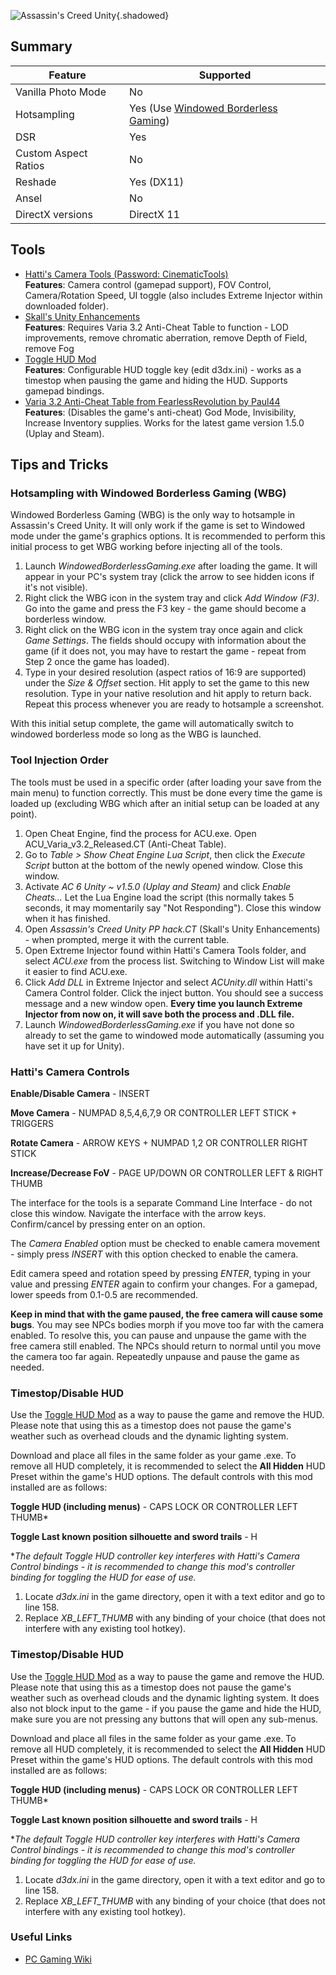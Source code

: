 ![Assassin's Creed Unity](Images\acunity_header.png "Shot by TeoTave"){.shadowed}



## Summary

Feature | Supported
--|--
Vanilla Photo Mode | No
Hotsampling | Yes (Use [Windowed Borderless Gaming](http://westechsolutions.net/sites/WindowedBorderlessGaming/download))
DSR | Yes
Custom Aspect Ratios | No
Reshade | Yes (DX11)
Ansel | No
DirectX versions | DirectX 11
 
## Tools

* [Hatti's Camera Tools (Password: CinematicTools)](https://www.mediafire.com/file/e74f8n4f0p59fe3/AC-f043a6.rar/file)  
__Features__: Camera control (gamepad support), FOV Control, Camera/Rotation Speed, UI toggle (also includes Extreme Injector within downloaded folder).
* [Skall's Unity Enhancements](../CheatTables/acunity_pphack_skall.CT)  
__Features__:  Requires Varia 3.2 Anti-Cheat Table to function - LOD improvements, remove chromatic aberration, remove Depth of Field, remove Fog
* [Toggle HUD Mod](https://www.nexusmods.com/assassinscreedunity/mods/2)  
__Features__: Configurable HUD toggle key (edit d3dx.ini) - works as a timestop when pausing the game and hiding the HUD. Supports gamepad bindings.
* [Varia 3.2 Anti-Cheat Table from FearlessRevolution by Paul44](https://fearlessrevolution.com/download/file.php?id=25921)  
__Features__: (Disables the game's anti-cheat) God Mode, Invisibility, Increase Inventory supplies. Works for the latest game version 1.5.0 (Uplay and Steam).


## Tips and Tricks

### Hotsampling with Windowed Borderless Gaming (WBG)

Windowed Borderless Gaming (WBG) is the only way to hotsample in Assassin's Creed Unity. It will only work if the game is set to Windowed mode under the game's graphics options. It is recommended to perform this initial process to get WBG working before injecting all of the tools.

1. Launch _WindowedBorderlessGaming.exe_ after loading the game. It will appear in your PC's system tray (click the arrow to see hidden icons if it's not visible). 
2. Right click the WBG icon in the system tray and click  _Add Window (F3)_. Go into the game and press the F3 key - the game should become a borderless window.
3. Right click on the WBG icon in the system tray once again and click _Game Settings_. The fields should occupy with information about the game (if it does not, you may have to restart the game - repeat from Step 2 once the game has loaded).
4. Type in your desired resolution (aspect ratios of 16:9 are supported) under the _Size & Offset_ section. Hit apply to set the game to this new resolution. Type in your native resolution and hit apply to return back. Repeat this process whenever you are ready to hotsample a screenshot. 

With this initial setup complete, the game will automatically switch to windowed borderless mode so long as the WBG is launched.

### Tool Injection Order

The tools must be used in a specific order (after loading your save from the main menu) to function correctly. This must be done every time the game is loaded up (excluding WBG which after an initial setup can be loaded at any point).


1. Open Cheat Engine, find the process for ACU.exe. Open ACU_Varia_v3.2_Released.CT (Anti-Cheat Table).
2. Go to _Table > Show Cheat Engine Lua Script_, then click the _Execute Script_ button at the bottom of the newly opened window. Close this window.
3. Activate _AC 6 Unity ~ v1.5.0 (Uplay and Steam)_ and click _Enable Cheats..._ Let the Lua Engine load the script (this normally takes 5 seconds, it may momentarily say "Not Responding"). Close this window when it has finished.
4. Open _Assassin's Creed Unity PP hack.CT_ (Skall's Unity Enhancements) - when prompted, merge it with the current table.
5. Open Extreme Injector found within Hatti's Camera Tools folder, and select _ACU.exe_ from the process list. Switching to Window List will make it easier to find ACU.exe.
6. Click _Add DLL_ in Extreme Injector and select _ACUnity.dll_ within Hatti's Camera Control folder. Click the inject button. You should see a success message and a new window open. __Every time you launch Extreme Injector from now on, it will save both the process and .DLL file.__
7. Launch _WindowedBorderlessGaming.exe_ if you have not done so already to set the game to windowed mode automatically (assuming you have set it up for Unity).


### Hatti's Camera Controls

**Enable/Disable Camera** - INSERT

**Move Camera** - NUMPAD 8,5,4,6,7,9 OR CONTROLLER LEFT STICK + TRIGGERS

**Rotate Camera** - ARROW KEYS + NUMPAD 1,2 OR CONTROLLER RIGHT STICK

**Increase/Decrease FoV** - PAGE UP/DOWN OR CONTROLLER LEFT & RIGHT THUMB

The interface for the tools is a separate Command Line Interface - do not close this window. Navigate the interface with the arrow keys. Confirm/cancel by pressing enter on an option. 

The _Camera Enabled_ option must be checked to enable camera movement - simply press _INSERT_ with this option checked to enable the camera.

Edit camera speed and rotation speed by pressing _ENTER_, typing in your value and pressing _ENTER_ again to confirm your changes. For a gamepad, lower speeds from 0.1-0.5 are recommended.

**Keep in mind that with the game paused, the free camera will cause some bugs**. You may see NPCs bodies morph if you move too far with the camera enabled. To resolve this, you can pause and unpause the game with the free camera still enabled. The NPCs should return to normal until you move the camera too far again. Repeatedly unpause and pause the game as needed.

### Timestop/Disable HUD

Use the [Toggle HUD Mod](https://www.nexusmods.com/assassinscreedunity/mods/2) as a way to pause the game and remove the HUD. Please note that using this as a timestop does not pause the game's weather such as overhead clouds and the dynamic lighting system. 

Download and place all files in the same folder as your game .exe. To remove all HUD completely, it is recommended to select the __All Hidden__ HUD Preset within the game's HUD options. The default controls with this mod installed are as follows:

**Toggle HUD (including menus)** - CAPS LOCK OR CONTROLLER LEFT THUMB*

**Toggle Last known position silhouette and sword trails** - H

*_The default Toggle HUD controller key interferes with Hatti's Camera Control bindings - it is recommended to change this mod's controller binding for toggling the HUD for ease of use._

1. Locate _d3dx.ini_ in the game directory, open it with a text editor and go to line 158. 
2. Replace _XB_LEFT_THUMB_ with any binding of your choice (that does not interfere with any existing tool hotkey). 


### Timestop/Disable HUD

Use the [Toggle HUD Mod](https://www.nexusmods.com/assassinscreedunity/mods/2) as a way to pause the game and remove the HUD. Please note that using this as a timestop does not pause the game's weather such as overhead clouds and the dynamic lighting system. It does also not block input to the game - if you pause the game and hide the HUD, make sure you are not pressing any buttons that will open any sub-menus.

Download and place all files in the same folder as your game .exe. To remove all HUD completely, it is recommended to select the __All Hidden__ HUD Preset within the game's HUD options. The default controls with this mod installed are as follows:

**Toggle HUD (including menus)** - CAPS LOCK OR CONTROLLER LEFT THUMB*

**Toggle Last known position silhouette and sword trails** - H

*_The default Toggle HUD controller key interferes with Hatti's Camera Control bindings - it is recommended to change this mod's controller binding for toggling the HUD for ease of use._

1. Locate _d3dx.ini_ in the game directory, open it with a text editor and go to line 158. 
2. Replace _XB_LEFT_THUMB_ with any binding of your choice (that does not interfere with any existing tool hotkey). 

### Useful Links

* [PC Gaming Wiki](https://www.pcgamingwiki.com/wiki/Assassin%27s_Creed_Unity)